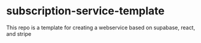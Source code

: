 # subscription-service-template
This repo is a template for creating a webservice based on supabase, react, and stripe
